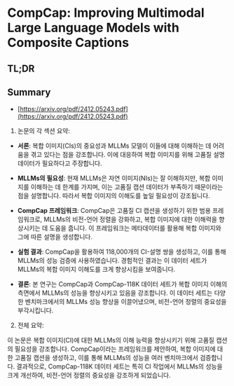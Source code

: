 # CompCap: Improving Multimodal Large Language Models with Composite Captions
## TL;DR
## Summary
- [https://arxiv.org/pdf/2412.05243.pdf](https://arxiv.org/pdf/2412.05243.pdf)

1. 논문의 각 섹션 요약:

- **서론**: 복합 이미지(CIs)의 중요성과 MLLMs 모델이 이들에 대해 이해하는 데 어려움을 겪고 있다는 점을 강조합니다. 이에 대응하여 복합 이미지를 위해 고품질 설명 데이터가 필요하다고 주장합니다.

- **MLLMs의 필요성**: 현재 MLLMs은 자연 이미지(NIs)는 잘 이해하지만, 복합 이미지를 이해하는 데 한계를 가지며, 이는 고품질 캡션 데이터가 부족하기 때문이라는 점을 설명합니다. 따라서 복합 이미지의 이해도를 높일 필요성이 강조됩니다.

- **CompCap 프레임워크**: CompCap은 고품질 CI 캡션을 생성하기 위한 범용 프레임워크로, MLLMs의 비전-언어 정렬을 강화하고, 복합 이미지에 대한 이해력을 향상시키는 데 도움을 줍니다. 이 프레임워크는 메타데이터를 활용해 복합 이미지와 그에 따른 설명을 생성합니다.

- **실험 결과**: CompCap을 활용하여 118,000개의 CI-설명 쌍을 생성하고, 이를 통해 MLLMs의 성능 검증에 사용하였습니다. 경험적인 결과는 이 데이터 세트가 MLLMs의 복합 이미지 이해도를 크게 향상시킴을 보여줍니다.

- **결론**: 본 연구는 CompCap과 CompCap-118K 데이터 세트가 복합 이미지 이해의 측면에서 MLLMs의 성능을 향상시키고 있음을 강조합니다. 이 데이터 세트는 다양한 벤치마크에서의 MLLMs 성능 향상을 이끌어냈으며, 비전-언어 정렬의 중요성을 부각시킵니다.

2. 전체 요약:

이 논문은 복합 이미지(CI)에 대한 MLLMs의 이해 능력을 향상시키기 위해 고품질 캡션의 필요성을 강조합니다. CompCap이라는 프레임워크를 제안하여, 복합 이미지에 대한 고품질 캡션을 생성하고, 이를 통해 MLLMs의 성능을 여러 벤치마크에서 검증합니다. 결과적으로, CompCap-118K 데이터 세트는 특히 CI 작업에서 MLLMs의 성능을 크게 개선하여, 비전-언어 정렬의 중요성을 강조하게 되었습니다.